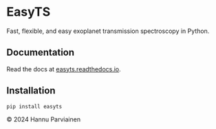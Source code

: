 # EasyTS

Fast, flexible, and easy exoplanet transmission spectroscopy in Python.

## Documentation

Read the docs at [easyts.readthedocs.io](https://easyts.readthedocs.io).

## Installation

    pip install easyts

&copy; 2024 Hannu Parviainen